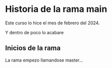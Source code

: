 # Historia de la rama main

Este curso lo hice el mes de febrero del 2024.

Y dentro de poco lo acabare

## Inicios de la rama 
La rama empezo llamandose master...

